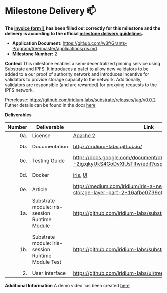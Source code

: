 # Milestone Delivery :mailbox:

**The [invoice form :pencil:](https://docs.google.com/forms/d/e/1FAIpQLSfmNYaoCgrxyhzgoKQ0ynQvnNRoTmgApz9NrMp-hd8mhIiO0A/viewform) has been filled out correctly for this milestone and the delivery is according to the official [milestone delivery guidelines](https://github.com/w3f/Grants-Program/blob/master/docs/milestone-deliverables-guidelines.md).**  

* **Application Document:** https://github.com/w3f/Grants-Program/tree/master/applications/iris.md
* **Milestone Number:** 2

**Context**
This milestone enables a semi-decentralized pinning service using Substrate and IPFS. It introduces a pallet to allow new validators to be added to a our proof of authority network and introduces incentive for validators to provide storage capacity to the network. Additionally, validators are responsible (and are rewarded) for proxying requests to the IPFS network.

Prerelease: https://github.com/iridium-labs/substrate/releases/tag/v0.0.2
Futher details can be found in the docs [here](https://iridium-labs.github.io/)

**Deliverables**

| Number | Deliverable | Link | Notes |
| -----: | ----------- | ------------- | ------------- |
| 0a. | License | [Apache 2](https://github.com/iridium-labs/substrate/blob/iris-milestone-2/LICENSE-APACHE2) | No change to licenses used in Substrate |
| 0b. | Documentation | https://iridium-labs.github.io/ | The mdbook source is found at: https://github.com/iridium-labs/iris-docs |
| 0c. | Testing Guide | https://docs.google.com/document/d/1yFH74_yyJTSBXK3Lw3--2jgtqkyUkS4GoDvXlUsTlfw/edit?usp=sharing | |
| 0d. | Docker | [iris](https://hub.docker.com/repository/docker/iridiumlabs/iris), [UI](https://hub.docker.com/repository/docker/iridiumlabs/iris-ui) | The documentation (0b) outlines how to run both docker images. |
| 0e. | Article | https://medium.com/iridium/iris-a-next-gen-decentralized-storage-layer-part-2-16afbe0739e0 | |
| 1a. | Substrate module: iris-session Runtime Module | https://github.com/iridium-labs/substrate/tree/iris_milestone_2 | Our new module delivered exists at: https://github.com/iridium-labs/substrate/blob/iris_milestone_2/bin/node-template/pallets/iris-session/src/lib.rs |
| 1b. | Substrate module: iris-session Runtime Module Test | https://github.com/iridium-labs/substrate/tree/iris_milestone_2 | https://github.com/iridium-labs/substrate/blob/iris_milestone_2/bin/node-template/pallets/iris-session/src/mock.rs, https://github.com/iridium-labs/substrate/blob/iris_milestone_2/bin/node-template/pallets/iris-session/src/tests.rs |
| 2. | User Interface | https://github.com/iridium-labs/ui/tree/iris_milestone_2 | |

**Additional Information**
A   demo video has been created [here](https://www.youtube.com/watch?v=cDmQKB_xsO8)
